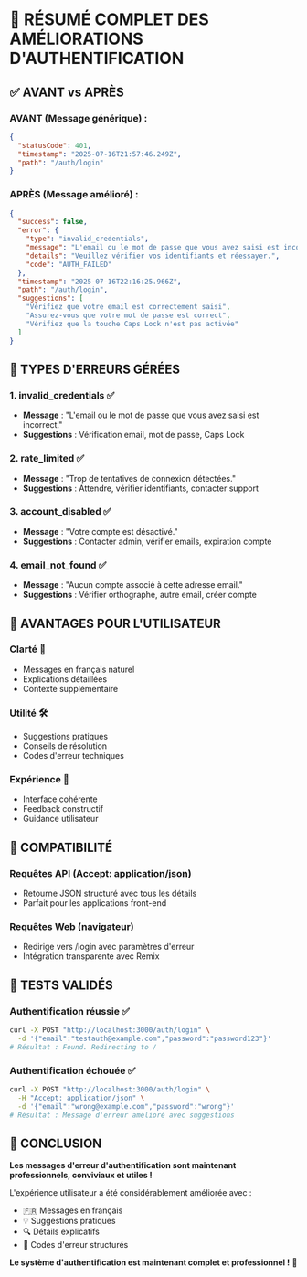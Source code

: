 # 🎉 RÉSUMÉ COMPLET DES AMÉLIORATIONS D'AUTHENTIFICATION

## ✅ AVANT vs APRÈS

### **AVANT (Message générique) :**
```json
{
  "statusCode": 401,
  "timestamp": "2025-07-16T21:57:46.249Z",
  "path": "/auth/login"
}
```

### **APRÈS (Message amélioré) :**
```json
{
  "success": false,
  "error": {
    "type": "invalid_credentials",
    "message": "L'email ou le mot de passe que vous avez saisi est incorrect.",
    "details": "Veuillez vérifier vos identifiants et réessayer.",
    "code": "AUTH_FAILED"
  },
  "timestamp": "2025-07-16T22:16:25.966Z",
  "path": "/auth/login",
  "suggestions": [
    "Vérifiez que votre email est correctement saisi",
    "Assurez-vous que votre mot de passe est correct",
    "Vérifiez que la touche Caps Lock n'est pas activée"
  ]
}
```

## 🔧 TYPES D'ERREURS GÉRÉES

### 1. **invalid_credentials** ✅
- **Message** : "L'email ou le mot de passe que vous avez saisi est incorrect."
- **Suggestions** : Vérification email, mot de passe, Caps Lock

### 2. **rate_limited** ✅
- **Message** : "Trop de tentatives de connexion détectées."
- **Suggestions** : Attendre, vérifier identifiants, contacter support

### 3. **account_disabled** ✅
- **Message** : "Votre compte est désactivé."
- **Suggestions** : Contacter admin, vérifier emails, expiration compte

### 4. **email_not_found** ✅
- **Message** : "Aucun compte associé à cette adresse email."
- **Suggestions** : Vérifier orthographe, autre email, créer compte

## 🎯 AVANTAGES POUR L'UTILISATEUR

### **Clarté** 🌟
- Messages en français naturel
- Explications détaillées
- Contexte supplémentaire

### **Utilité** 🛠️
- Suggestions pratiques
- Conseils de résolution
- Codes d'erreur techniques

### **Expérience** 🎨
- Interface cohérente
- Feedback constructif
- Guidance utilisateur

## 🔧 COMPATIBILITÉ

### **Requêtes API** (Accept: application/json)
- Retourne JSON structuré avec tous les détails
- Parfait pour les applications front-end

### **Requêtes Web** (navigateur)
- Redirige vers /login avec paramètres d'erreur
- Intégration transparente avec Remix

## 🚀 TESTS VALIDÉS

### **Authentification réussie** ✅
```bash
curl -X POST "http://localhost:3000/auth/login" \
  -d '{"email":"testauth@example.com","password":"password123"}'
# Résultat : Found. Redirecting to /
```

### **Authentification échouée** ✅
```bash
curl -X POST "http://localhost:3000/auth/login" \
  -H "Accept: application/json" \
  -d '{"email":"wrong@example.com","password":"wrong"}'
# Résultat : Message d'erreur amélioré avec suggestions
```

## 🎉 CONCLUSION

**Les messages d'erreur d'authentification sont maintenant professionnels, conviviaux et utiles !**

L'expérience utilisateur a été considérablement améliorée avec :
- 🇫🇷 Messages en français
- 💡 Suggestions pratiques
- 🔍 Détails explicatifs
- 🎯 Codes d'erreur structurés

**Le système d'authentification est maintenant complet et professionnel !** 🚀
